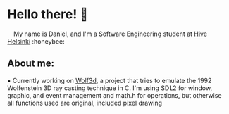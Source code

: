 <!--
Here are some ideas to get you started:

- 🔭 I’m currently working on ...
- 🌱 I’m currently learning ...
- 👯 I’m looking to collaborate on ...
- 🤔 I’m looking for help with ...
- 💬 Ask me about ...
- 📫 How to reach me: ...
- 😄 Pronouns: ...
- ⚡ Fun fact: ...
-->

<h1>Hello there! 👋</h1>

<p>&emsp;My name is Daniel, and I'm a Software Engineering student at <a href="https://www.hive.fi/">Hive Helsinki</a> :honeybee:</p>

<h2>About me:</h2>

<p/>• Currently working on <a href="https://github.com/Danielmdc94/42Hive-Wolf3d">Wolf3d</a>, a project that tries to emulate the 1992 Wolfenstein 3D ray casting technique in C. I'm using SDL2 for window, graphic, and event management and math.h for operations, but otherwise all functions used are original, included pixel drawing</p>
